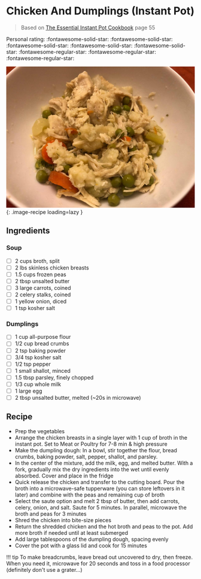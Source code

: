 <!-- Do not modify sections with "AUTO-*". They are updated by make.py -->

# Chicken And Dumplings (Instant Pot)

> Based on [The Essential Instant Pot Cookbook] page 55

  [The Essential Instant Pot Cookbook]: https://smile.amazon.com/Essential-Instant-Pot-Cookbook-Foolproof/dp/0399580883

<!-- rating=2; (User can specify rating on scale of 1-5) -->
<!-- AUTO-UserRating -->
Personal rating: :fontawesome-solid-star: :fontawesome-solid-star: :fontawesome-solid-star: :fontawesome-solid-star: :fontawesome-solid-star: :fontawesome-regular-star: :fontawesome-regular-star: :fontawesome-regular-star:
<!-- /AUTO-UserRating -->

<!-- name_image=chicken_and_dumplings_instant_pot.jpeg; (User can specify image name) -->
<!-- AUTO-Image -->
![chicken_and_dumplings_instant_pot.jpeg](./chicken_and_dumplings_instant_pot.jpeg){: .image-recipe loading=lazy }
<!-- /AUTO-Image -->

## Ingredients

### Soup

* [ ] 2 cups broth, split
* [ ] 2 lbs skinless chicken breasts
* [ ] 1.5 cups frozen peas
* [ ] 2 tbsp unsalted butter
* [ ] 3 large carrots, coined
* [ ] 2 celery stalks, coined
* [ ] 1 yellow onion, diced
* [ ] 1 tsp kosher salt

### Dumplings

* [ ] 1 cup all-purpose flour
* [ ] 1/2 cup bread crumbs
* [ ] 2 tsp baking powder
* [ ] 3/4 tsp kosher salt
* [ ] 1/2 tsp pepper
* [ ] 1 small shallot, minced
* [ ] 1.5 tbsp parsley, finely chopped
* [ ] 1/3 cup whole milk
* [ ] 1 large egg
* [ ] 2 tbsp unsalted butter, melted (~20s in microwave)

## Recipe

* Prep the vegetables
* Arrange the chicken breasts in a single layer with 1 cup of broth in the instant pot. Set to Meat or Poultry for 7-8 min & high pressure
* Make the dumpling dough: In a bowl, stir together the flour, bread crumbs, baking powder, salt, pepper, shallot, and parsley.
* In the center of the mixture, add the milk, egg, and melted butter. With a fork, gradually mix the dry ingredients into the wet until evenly absorbed. Cover and place in the fridge
* Quick release the chicken and transfer to the cutting board. Pour the broth into a microwave-safe tupperware (you can store leftovers in it later) and combine with the peas and remaining cup of broth
* Select the saute option and melt 2 tbsp of butter, then add carrots, celery, onion, and salt. Saute for 5 minutes. In parallel, microwave the broth and peas for 3 minutes
* Shred the chicken into bite-size pieces
* Return the shredded chicken and the hot broth and peas to the pot. Add more broth if needed until at least submerged
* Add large tablespoons of the dumpling dough, spacing evenly
* Cover the pot with a glass lid and cook for 15 minutes

!!! tip
    To make breadcrumbs, leave bread out uncovered to dry, then freeze. When you need it, microwave for 20 seconds and toss in a food processor (definitely don't use a grater...)
